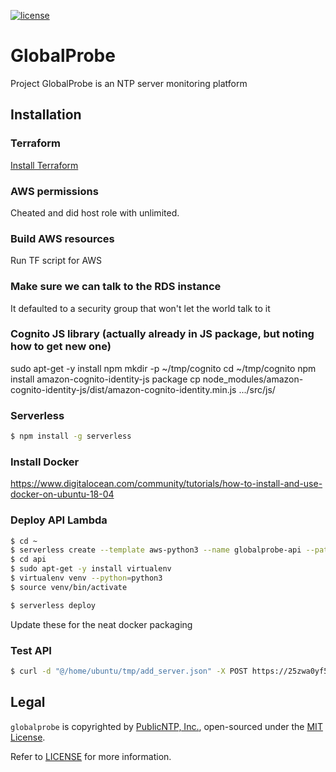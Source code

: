 [![license](https://img.shields.io/github/license/mashape/apistatus.svg)]()
# GlobalProbe
Project GlobalProbe is an NTP server monitoring platform

## Installation

### Terraform

[Install Terraform](https://learn.hashicorp.com/terraform/getting-started/install.html)

### AWS permissions

Cheated and did host role with unlimited.

### Build AWS resources

Run TF script for AWS


### Make sure we can talk to the RDS instance

It defaulted to a security group that won't let the world talk to it



### Cognito JS library (actually already in JS package, but noting how to get new one)

sudo apt-get -y install npm
mkdir -p ~/tmp/cognito
cd ~/tmp/cognito
npm install amazon-cognito-identity-js package
cp node_modules/amazon-cognito-identity-js/dist/amazon-cognito-identity.min.js .../src/js/



### Serverless

```bash
$ npm install -g serverless
```

### Install Docker

https://www.digitalocean.com/community/tutorials/how-to-install-and-use-docker-on-ubuntu-18-04


### Deploy API Lambda

```bash
$ cd ~
$ serverless create --template aws-python3 --name globalprobe-api --path ./api
$ cd api
$ sudo apt-get -y install virtualenv
$ virtualenv venv --python=python3
$ source venv/bin/activate

$ serverless deploy
```

Update these for the neat docker packaging


### Test API

```bash
$ curl -d "@/home/ubuntu/tmp/add_server.json" -X POST https://25zwa0yf5h.execute-api.us-east-2.amazonaws.com/dev/v1/server/add
```



## Legal
`globalprobe` is copyrighted by [PublicNTP, Inc.](https://publicntp.org),
open-sourced under the [MIT License](https://en.wikipedia.org/wiki/MIT_License).

Refer to
[LICENSE](https://github.com/PublicNTP/globalprobe/blob/master/LICENSE)
for more information.
